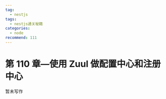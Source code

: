 ```yaml
---
tag:
  - nestjs
tags:
  - nestjs通关秘籍
categories:
  - node
recommend: 111
---
```


# 第 110 章—使用 Zuul 做配置中心和注册中心

暂未写作
